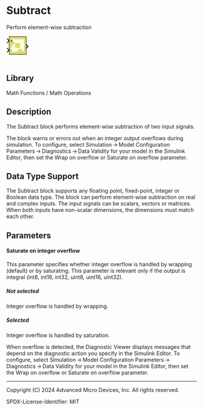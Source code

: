 # Subtract

Perform element-wise subtraction

![](./Images/block.png)

## Library

Math Functions / Math Operations

## Description

The Subtract block performs element-wise subtraction of two input
signals.

The block warns or errors out when an integer output overflows during
simulation. To configure, select Simulation → Model Configuration
Parameters → Diagnostics → Data Validity for your model in the Simulink
Editor, then set the Wrap on overflow or Saturate on overflow parameter.

## Data Type Support

The Subtract block supports any floating point, fixed-point, integer or
Boolean data type. The block can perform element-wise subtraction on
real and complex inputs. The input signals can be scalars, vectors or
matrices. When both inputs have non-scalar dimensions, the dimensions
must match each other.

## Parameters

#### Saturate on integer overflow

This parameter specifies whether integer overflow is handled by wrapping
(default) or by saturating. This parameter is relevant only if the
output is integral (int8, int16, int32, uint8, uint16, uint32).

##### Not selected
Integer overflow is handled by wrapping.

##### Selected
Integer overflow is handled by saturation.



When overflow is detected, the Diagnostic Viewer displays messages that
depend on the diagnostic action you specify in the Simulink Editor. To
configure, select Simulation → Model Configuration
Parameters → Diagnostics → Data Validity for your model in the Simulink
Editor, then set the Wrap on overflow or Saturate on overflow parameter.

--------------
Copyright (C) 2024 Advanced Micro Devices, Inc.
All rights reserved.

SPDX-License-Identifier: MIT
